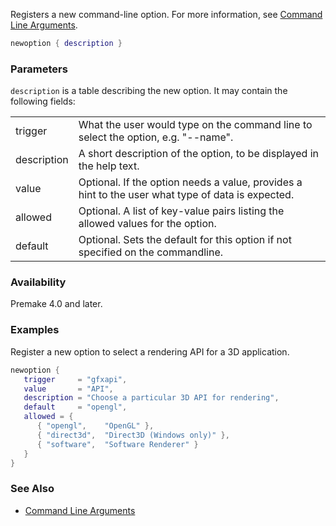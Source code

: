 Registers a new command-line option. For more information, see [Command Line Arguments](Command-Line-Arguments.md).

```lua
newoption { description }
```

### Parameters ###

`description` is a table describing the new option. It may contain the following fields:

|             |                                                                                    |
|-------------|------------------------------------------------------------------------------------|
| trigger     | What the user would type on the command line to select the option, e.g. "--name". |
| description | A short description of the option, to be displayed in the help text. |
| value       | Optional. If the option needs a value, provides a hint to the user what type of data is expected. |
| allowed     | Optional. A list of key-value pairs listing the allowed values for the option. |
| default     | Optional. Sets the default for this option if not specified on the commandline. |


### Availability ###

Premake 4.0 and later.


### Examples ###

Register a new option to select a rendering API for a 3D application.

```lua
newoption {
   trigger     = "gfxapi",
   value       = "API",
   description = "Choose a particular 3D API for rendering",
   default     = "opengl",
   allowed = {
      { "opengl",    "OpenGL" },
      { "direct3d",  "Direct3D (Windows only)" },
      { "software",  "Software Renderer" }
   }
}
```

### See Also ###

* [Command Line Arguments](Command-Line-Arguments.md)